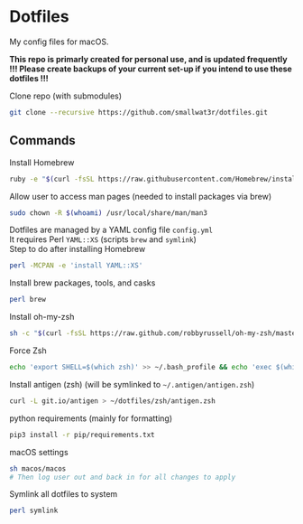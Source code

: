 # Dotfiles  

My config files for macOS.  

**This repo is primarly created for personal use, and is updated frequently**  
**!!! Please create backups of your current set-up if you intend to use these dotfiles !!!**  

Clone repo (with submodules)
```sh
git clone --recursive https://github.com/smallwat3r/dotfiles.git
```

## Commands

Install Homebrew
```sh
ruby -e "$(curl -fsSL https://raw.githubusercontent.com/Homebrew/install/master/install)"
```

Allow user to access man pages (needed to install packages via brew)
```sh
sudo chown -R $(whoami) /usr/local/share/man/man3
```

Dotfiles are managed by a YAML config file `config.yml`  
It requires Perl `YAML::XS` (scripts `brew` and `symlink`)  
Step to do after installing Homebrew  
```sh
perl -MCPAN -e 'install YAML::XS'
```

Install brew packages, tools, and casks
```sh
perl brew
```

Install oh-my-zsh
```sh
sh -c "$(curl -fsSL https://raw.github.com/robbyrussell/oh-my-zsh/master/tools/install.sh)"
```

Force Zsh
```sh
echo 'export SHELL=$(which zsh)' >> ~/.bash_profile && echo 'exec $(which zsh) -l' >> ~/.bash_profile
```

Install antigen (zsh) (will be symlinked to `~/.antigen/antigen.zsh`)
```sh
curl -L git.io/antigen > ~/dotfiles/zsh/antigen.zsh
```

python requirements (mainly for formatting)
```sh
pip3 install -r pip/requirements.txt
```

macOS settings
```sh
sh macos/macos
# Then log user out and back in for all changes to apply
```

Symlink all dotfiles to system
```sh
perl symlink
```
